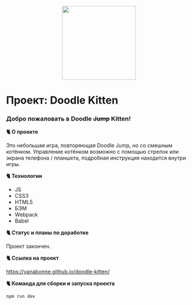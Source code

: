 <div align="center">
  <img src="https://media.giphy.com/media/117IVXpuqIITx6/giphy.gif" width="200"/>
</div>

# Проект: Doodle Kitten

### Добро пожаловать в Doodle ~~Jump~~ Kitten!

**:cat2: О проекте**

Это небольшая игра, повторяющая Doodle Jump, но со смешным котёнком. Управление котёнком возможно с помощью стрелок или экрана телефона / планшета, подробная инструкция находится внутри игры.

**:cat2: Технологии**

- JS
- CSS3
- HTML5
- БЭМ
- Webpack
- Babel

**:cat2: Статус и планы по доработке**

Проект закончен.

**:cat2: Ссылка на проект**

https://yanabonne.github.io/doodle-kitten/

**:cat2: Команда для сборки и запуска проекта**

```
npm run dev
```
